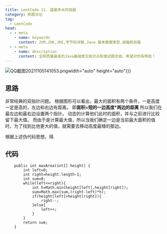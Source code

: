 ```yaml
---
title: LeetCode-11. 盛最多水的容器
category: 刷题日记
tag:
  - LeetCode
head:
  - - meta
    - name: keywords
      content: JVM,JDK,JRE,字节码详解,Java 基本数据类型,装箱和拆箱
  - - meta
    - name: description
      content: 全网质量最高的Java基础常见知识点和面试题总结，希望对你有帮助！
---
```

![QQ截图20211105141053.png](https://www.leyuna.xyz/image/2021-11-05/QQ截图20211105141053.png)width="auto" height="auto"}}}
## 思路
非常经典的双指针问题。
根据图形可以看出，最大的面积有两个条件，一是高度一定是高的，左边和右边有距离。
即**面积=短的一边高度*两边的距离**
所以我们在最左边和最右边设置两个指针。
动态的计算他们此时的面积，并与之前进行比较留下最大值。
而由于是计算最大值，所以当我们确定一边是当前最大面积的值时，为了找到比他更大的值，就需要去移动高度最矮的那边。

根据上述伪代码思想，得.
## 代码
```
    public int maxArea(int[] height) {
        int left=0;
        int right=height.length-1;
        int sum=0;
        while(left<=right){
            int h=Math.min(height[left],height[right]);
            sum=Math.max(sum,(right-left)*h);
            if(height[left]>height[right]){
                right--;
            }else{
                left++;
            }
        }
        return sum;
    }
```
